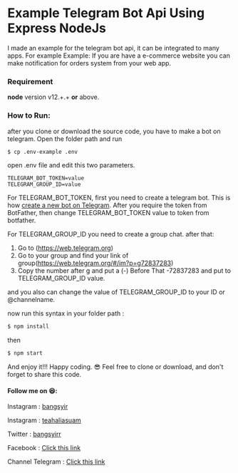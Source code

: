 # Example Telegram Bot Api Using Express NodeJs

I made an example for the telegram bot api, it can be integrated to many apps. For example Example: If you are have a e-commerce website you can make notification for orders system from your web app.

### Requirement

**node** version  v12.+.+ **or** above.


### How to Run:

after you clone or download the source code, you have to make a bot on telegram.  Open the folder path and run 
```sh
$ cp .env-example .env
```
open .env file and edit this two parameters.

    TELEGRAM_BOT_TOKEN=value
    TELEGRAM_GROUP_ID=value

For TELEGRAM_BOT_TOKEN, first you need to create a telegram bot. 
This is how [create a new bot on Telegram](https://core.telegram.org/bots#6-botfather "create a new bot on Telegram"). After you require the token from BotFather, then change TELEGRAM_BOT_TOKEN value to token from botfather.

For TELEGRAM_GROUP_ID
you need to create a group chat.
after that:
1. Go to (https://web.telegram.org)
2. Go to your group and find your link of group(https://web.telegram.org/#/im?p=g72837283)
3. Copy the number after g and put a (-) Before That -72837283 and put to TELEGRAM_GROUP_ID value.

and you also can change the value of TELEGRAM_GROUP_ID to your ID or @channelname.

 now run this syntax in your folder path :
```sh
$ npm install
```
then
```sh
$ npm start
```
And enjoy it!!! Happy coding. 😎
Feel free to clone or download, and don't forget to share this code.

#### Follow me on 😆:
Instagram : [bangsyir](https://instagram.com/bangsyirr "bangsyir")

Instagram : [teahaliasuam](https://instagram.com/teahaliasuam "teahaliasuam")

Twitter : [bangsyirr](https://twitter/bangsyirr "bangsyirr")

Facebook : [Click this link](https://www.facebook.com/abcdefghijklmnopkrstuvwxyz1234567890 "Click this link")

Channel Telegram : [Click this link](https://t.me/cbangsyir "Click this link")

